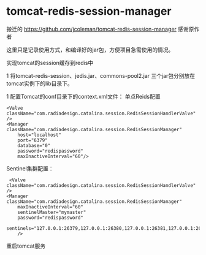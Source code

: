 # tomcat-redis-session-manager

搬迁的
https://github.com/jcoleman/tomcat-redis-session-manager
感谢原作者

这里只是记录使用方式，和编译好的jar包，方便项目急需使用的情况。


实现tomcat的session缓存到redis中


1 将tomcat-redis-session、jedis.jar、commons-pool2.jar 三个jar包分别放在tomcat实例下的lib目录下。

1 配置Tomcat的conf目录下的context.xml文件：
单点Reids配置

<!-- 
    Jedis save session
    -->
    <Valve className="com.radiadesign.catalina.session.RedisSessionHandlerValve" />        
    <Manager className="com.radiadesign.catalina.session.RedisSessionManager" 
        host="localhost" 
        port="6379" 
        database="0" 
		password="redispassword" 
        maxInactiveInterval="60"/>
		
		
Sentinel集群配置：

 <!-- Sentinel 配置 -->
     <Valve className="com.radiadesign.catalina.session.RedisSessionHandlerValve" />        
    <Manager className="com.radiadesign.catalina.session.RedisSessionManager" 
        maxInactiveInterval="60"
        sentinelMaster="mymaster"
		password="redispassword" 
        sentinels="127.0.0.1:26379,127.0.0.1:26380,127.0.0.1:26381,127.0.0.1:26382"
        />
		
		
重启tomcat服务
